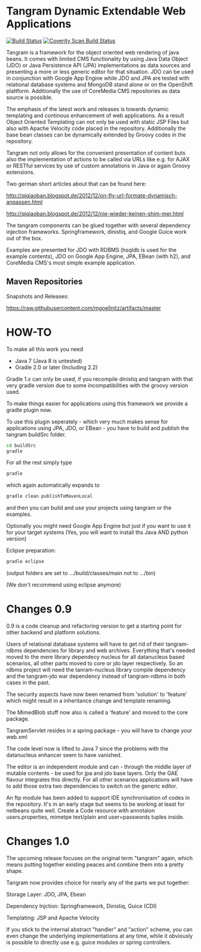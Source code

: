 Tangram Dynamic Extendable Web Applications
===========================================

[![Build Status](https://api.travis-ci.org/mgoellnitz/tangram.svg?branch=master)](https://travis-ci.org/mgoellnitz/tangram)
[![Coverity Scan Build Status](https://scan.coverity.com/projects/3981/badge.svg)](https://scan.coverity.com/projects/3981)

Tangram is a framework for the object oriented web rendering of java beans. 
It comes with limited CMS functionality by using Java Data Object (JDO) or 
Java Persistence API (JPA) implementations as data sources and presenting 
a more or less generic editor for that situation. JDO can be used in conjunction 
with Google App Engine while JDO and JPA are tested with relational database 
systems and MongoDB stand alone or on the OpenShift plattform.
Additionally the use of CoreMedia CMS repositories as data source is possible.

The emphasis of the latest work and releases is towards dynamic templating and 
continous enhancement of web applications. As a result Object Oriented Templating 
can not only be used with static JSP Files but also with Apache Velocity code placed 
in the repository. Additionally the base bean classes can be dynamically extended 
by Groovy codes in the repository.

Tangram not only allows for the convenient presentation of content buts also the 
implementation of actions to be called via URLs like e.g. for AJAX or RESTful services 
by use of custom annotations in Java or again Groovy extensions.

Two german short articles about that can be found here:

http://qiqiaoban.blogspot.de/2012/12/on-fly-url-formate-dynamisch-anpassen.html

http://qiqiaoban.blogspot.de/2012/12/nie-wieder-keinen-shim-mer.html

The tangram components can be glued together with several dependency injection frameworks. 
Springframework, dinistiq, and Google Guice work out of the box.

Examples are presented for JDO with RDBMS (hsqldb is used for the example contents), 
JDO on Google App Engine, JPA, EBean (with h2), and CoreMedia CMS's most simple example 
application.

Maven Repositories
------------------

Snapshots and Releases:

https://raw.githubusercontent.com/mgoellnitz/artifacts/master

HOW-TO
======

To make all this work you need

- Java 7 (Java 8 is untested)
- Gradle 2.0 or later (Including 2.2)

Gradle 1.x can only be used, if you recompile dinistiq and tangram with that very gradle
version due to some incompatibilities with the groovy version used.

To make things easier for applications using this framework we provide a gradle plugin now.

To use this plugin seperately - which very much makes sense for applications using JPA, JDO, 
or EBean - you have to build and publish the tangram buildSrc folder.

```bash
cd buildSrc
gradle
```

For all the rest simply type

```bash
gradle
```

which again automatically expands to

```bash
gradle clean publishToMavenLocal
```

and then you can build and use your projects using tangram or the examples.

Optionally you might need Google App Engine but just if you want to use it 
for your target systems (Yes, you will want to install ths Java AND python version)

Eclipse preparation:

```bash
gradle eclipse
```
(output folders are set to .../build/classes/main not to .../bin)

(We don't recommend using eclipse anymore)
  
Changes 0.9
===========

0.9 is a code cleanup and refactoring version to get a starting point for other 
backend and platform solutions. 

Users of relational database systems will have to get rid of their tangram-rdbms 
dependencies for library and web archives. Everything that's needed moved to the 
mere library dependecy nucleus for all datanucleus based scenarios, all other 
parts moved to core or jdo layer respectively. So an rdbms project will need the 
tanram-nucleus library compile dependency and the tangram-jdo war dependency 
instead of tangram-rdbms in both cases in the past.

The security aspects have now been renamed from 'solution' to 'feature' which 
might result in a inheritance change and template renaming. 

The MimedBlob stuff now also is called a 'feature' and moved to the core package.

TangramServlet resides in a spring package - you will have to change your web.xml

The code level now is lifted to Java 7 since the problems with the datanucleus 
enhancer seem to have vanished.

The editor is an independent module and can - through the middle layer of mutable 
contents - be used for jpa and jdo base layers. Only the GAE flavour integrates 
this directly. For all other scenarios applications will have to add those extra 
two dependencies to switch on the generic editor.

An ftp module has been added to support IDE synchronisation of codes in the 
repository. It's in an early stage but seems to be working at least for netbeans 
quite well. Create a Code resource with annotaion users.properties, mimetpe 
text/plain and user=passwords tuples inside.

Changes 1.0
===========

The upcoming release focuses on the original term "tangram" again, which means 
putting together existing peaces and combine them into a pretty shape.

Tangram now provides choice for nearly any of the parts we put together:

Storage Layer: JDO, JPA, Ebean

Dependency Injction: Springframework, Dinistiq, Guice (CDI)

Templating: JSP and Apache Velocity

If you stick to the internal abstract "handler" and "action" scheme, you can even 
change the underlying implementations at any time, while it obviously is possible
to directly use e.g. guice modules or spring controllers.
